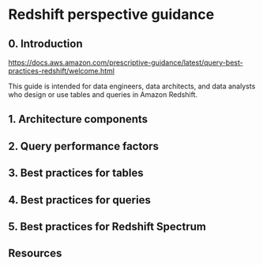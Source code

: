 # Redshift perspective guidance
## 0. Introduction
https://docs.aws.amazon.com/prescriptive-guidance/latest/query-best-practices-redshift/welcome.html

This guide is intended for data engineers, data architects, and data analysts who design or use tables and queries in Amazon Redshift.

## 1. Architecture components

## 2. Query performance factors

## 3. Best practices for tables

## 4. Best practices for queries

## 5. Best practices for Redshift Spectrum

## Resources

